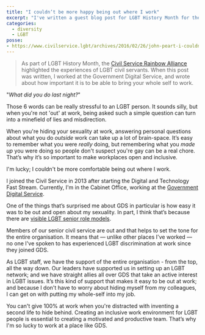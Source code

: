 ```yaml
---
title: "I couldn’t be more happy being out where I work"
excerpt: "I've written a guest blog post for LGBT History Month for the Civil Service Rainbow Alliance - the representative organisation of the 20,000 LGB* staff in the Civil Service."
categories:
  - diversity
  - LGBT
posse:
- https://www.civilservice.lgbt/archives/2016/02/26/john-peart-i-couldnt-be-more-comfortable-being-out-where-i-work/
---
```


> As part of LGBT History Month, the [Civil Service Rainbow Alliance](//www.civilservice.lgbt) highlighted the experiences of LGBT civil servants. When this post was written, I worked at the Government Digital Service, and wrote about how important it is to be able to bring your whole self to work.

"*What did you do last night?*"

Those 6 words can be really stressful to an LGBT person. It sounds silly, but when you're not 'out' at work, being asked such a simple question can turn into a minefield of lies and misdirection.

When you're hiding your sexuality at work, answering personal questions about what you do <em>outside</em> work can take up a lot of brain-space. It’s easy to remember what you were <em>really</em> doing, but remembering what you <em>made up</em> you were doing so people don't suspect you're gay can be a real chore. That’s why it’s so important to make workplaces open and inclusive.

I'm lucky; I couldn't be more comfortable being out where I work.

I joined the Civil Service in 2013 after starting the Digital and Technology Fast Stream. Currently, I'm in the Cabinet Office, working at the <a href="https://gds.blog.gov.uk/">Government Digital Service</a>.

One of the things that’s surprised me about GDS in particular is how easy it was to be out and open about my sexuality. In part, I think that’s because there are <a href="http://ukcsra.com/2016/02/19/stephen-foreshew-cain-civil-servants-have-been-at-the-forefront-of-equality-work/">visible LGBT senior role models</a>.

Members of our senior civil service are out and that helps to set the tone for the entire organisation. It means that — unlike other places I've worked — no one I've spoken to has experienced LGBT discrimination at work since they joined GDS.

As LGBT staff, we have the support of the entire organisation - from the top, all the way down. Our leaders have supported us in setting up an LGBT network; and we have straight allies all over GDS that take an active interest in LGBT issues. It’s this kind of support that makes it easy to be out at work; and because I don't have to worry about hiding myself from my colleagues, I can get on with putting my whole-self into my job.

You can't  give 100% at work when you're distracted with inventing a second life to hide behind. Creating an inclusive work environment for LGBT people is essential to creating a motivated and productive team. That’s why I'm so lucky to work at a place like GDS.
